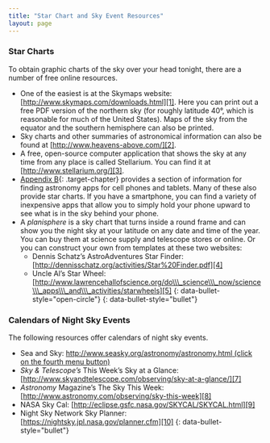 ```yaml
---
title: "Star Chart and Sky Event Resources"
layout: page
---
```



### Star Charts

To obtain graphic charts of the sky over your head tonight, there are a number of free online resources.

* One of the easiest is at the Skymaps website: [http://www.skymaps.com/downloads.html][1]. Here you can print out a free PDF version of the northern sky (for roughly latitude 40°, which is reasonable for much of the United States). Maps of the sky from the equator and the southern hemisphere can also be printed.
* Sky charts and other summaries of astronomical information can also be found at [http://www.heavens-above.com/][2].
* A free, open-source computer application that shows the sky at any time from any place is called Stellarium. You can find it at [http://www.stellarium.org/][3].
* [Appendix B](/m59994){: .target-chapter} provides a section of information for finding astronomy apps for cell phones and tablets. Many of these also provide star charts. If you have a smartphone, you can find a variety of inexpensive apps that allow you to simply hold your phone upward to see what is in the sky behind your phone.
* A *planisphere* is a sky chart that turns inside a round frame and can show you the night sky at your latitude on any date and time of the year. You can buy them at science supply and telescope stores or online. Or you can construct your own from templates at these two websites:
  * Dennis Schatz’s AstroAdventures Star Finder: [http://dennisschatz.org/activities/Star%20Finder.pdf][4]
  * Uncle Al’s Star Wheel: [http://www.lawrencehallofscience.org/do\\\_science\\\_now/science\\\_apps\\\_and\\\_activities/starwheels][5]
  {: data-bullet-style="open-circle"}
{: data-bullet-style="bullet"}

### Calendars of Night Sky Events

The following resources offer calendars of night sky events.

* Sea and Sky: [http://www.seasky.org/astronomy/astronomy.html (click on the fourth menu button)][6]
* *Sky &amp; Telescope’s* This Week’s Sky at a Glance: [http://www.skyandtelescope.com/observing/sky-at-a-glance/][7]
* *Astronomy* Magazine’s The Sky This Week: [http://www.astronomy.com/observing/sky-this-week][8]
* NASA Sky Cal: [http://eclipse.gsfc.nasa.gov/SKYCAL/SKYCAL.html][9]
* Night Sky Network Sky Planner: [https://nightsky.jpl.nasa.gov/planner.cfm][10]
{: data-bullet-style="bullet"}



[1]: http://www.skymaps.com/downloads.html
[2]: http://www.heavens-above.com/
[3]: http://www.stellarium.org/
[4]: http://dennisschatz.org/activities/Star%20Finder.pdf
[5]: http://www.lawrencehallofscience.org/do_science_now/science_apps_and_activities/starwheels
[6]: http://www.seasky.org/astronomy/astronomy.html
[7]: http://www.skyandtelescope.com/observing/sky-at-a-glance/
[8]: http://www.astronomy.com/observing/sky-this-week
[9]: http://eclipse.gsfc.nasa.gov/SKYCAL/SKYCAL.html
[10]: https://nightsky.jpl.nasa.gov/planner.cfm
